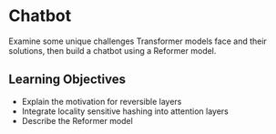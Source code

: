 # Chatbot
Examine some unique challenges Transformer models face and their solutions, then build a chatbot using a Reformer model.

## Learning Objectives

* Explain the motivation for reversible layers
* Integrate locality sensitive hashing into attention layers
* Describe the Reformer model
